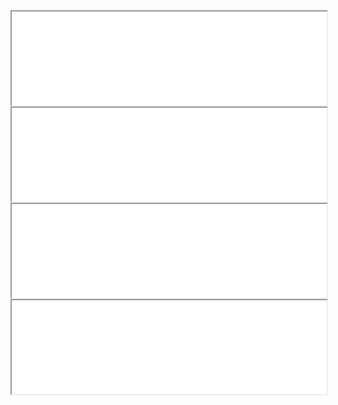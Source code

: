 
<div markdown="0">
    <div class ="border_img">
        <div class="row_img">
            <div class="column_img">
                <iframe style="width:100%" loading="lazy" src="/images/projects/dcit_bootcamp/videos/maze_success.mp4">
                </iframe>
            </div>
            <div class="column_img">
                <iframe style="width:100%" loading="lazy" src="/images/projects/dcit_bootcamp/videos/maze_success2.mp4">
                </iframe>
            </div>
            <div class="column_img">
                <iframe style="width:100%" loading="lazy" src="/images/projects/dcit_bootcamp/videos/creating_path.mp4">
                </iframe>
            </div>
            <div class="column_img">
                <iframe style="width:100%" loading="lazy" src="/images/projects/dcit_bootcamp/videos/bot_humans.mp4">
                </iframe>
            </div>
        </div>
    </div>
</div>
